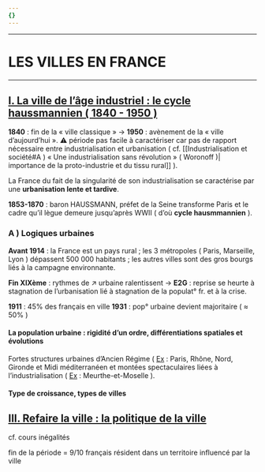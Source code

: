 ```yaml
---
{}
---
```

***
# LES VILLES EN FRANCE
***

## <u>I. La ville de l’âge industriel : le cycle haussmannien ( 1840 - 1950 )</u>

**1840** : fin de la « ville classique » → **1950** : avènement de la « ville d’aujourd’hui ». ⚠ période pas facile à caractériser car pas de rapport nécessaire entre industrialisation et urbanisation ( cf. [[Industrialisation et société#<span style="color green">A ) « Une industrialisation sans révolution » ( Woronoff )</span>| importance de la proto-industrie et du tissu rural]] ). 

La France du fait de la singularité de son industrialisation se caractérise par une **urbanisation lente et tardive**. 

**1853-1870** : baron HAUSSMANN, préfet de la Seine transforme Paris et le cadre qu’il lègue demeure jusqu’après WWII ( d’où **cycle hausmmannien** ).

### A ) Logiques urbaines 

**Avant 1914** : la France est un pays rural ; les 3 métropoles ( Paris, Marseille, Lyon ) dépassent 500 000 habitants ; les autres villes sont des gros bourgs liés à la campagne environnante.

**Fin XIXème** : rythmes de ↗ urbaine ralentissent → **E2G** : reprise se heurte à stagnation de l’urbanisation lié à stagnation de la populat° fr. et à la crise. 

**1911** : 45% des français en ville 
**1931** : pop° urbaine devient majoritaire ( ≈ 50% )

#### La population urbaine : rigidité d’un ordre, différentiations spatiales et évolutions

Fortes structures urbaines d’Ancien Régime ( <u>Ex</u> : Paris, Rhône, Nord, Gironde et Midi méditerranéen et montées spectaculaires liées à l’industrialisation ( <u>Ex</u> : Meurthe-et-Moselle ). 

#### Type de croissance, types de villes 



## <u>III. Refaire la ville : la politique de la ville</u> 

cf. cours inégalités 

fin de la période =  9/10 français résident dans un territoire influencé par la ville



